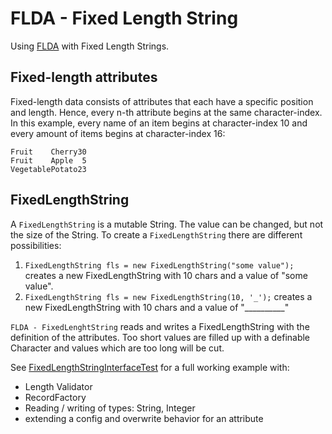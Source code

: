 FLDA - Fixed Length String
==========================

Using [FLDA](https://github.com/tinosteinort/flda-core) with Fixed Length Strings.

## Fixed-length attributes
Fixed-length data consists of attributes that each have a specific position and length. Hence, every n-th attribute
 begins at the same character-index. In this example, every name of an item begins at character-index 10 and every
 amount of items begins at character-index 16:  
```
Fruit    Cherry30
Fruit    Apple  5
VegetablePotato23
```

## FixedLengthString
A `FixedLengthString` is a mutable String. The value can be changed, but not the size of the String.
 To create a `FixedLengthString` there are different possibilities:
1. `FixedLengthString fls = new FixedLengthString("some value");` creates a new FixedLengthString with 10 chars and a value of "some value".
2. `FixedLengthString fls = new FixedLengthString(10, '_');` creates a new FixedLengthString with 10 chars and a value of "__________"

`FLDA - FixedLenghtString` reads and writes a FixedLengthString with the definition of the attributes. Too short values
 are filled up with a definable Character and values which are too long will be cut.

See [FixedLengthStringInterfaceTest](src/test/java/com/github/tinosteinort/flda/fixedlengthstring/fullexample/FixedLengthStringInterfaceTest.java)
 for a full working example with:
* Length Validator
* RecordFactory
* Reading / writing of types: String, Integer
* extending a config and overwrite behavior for an attribute